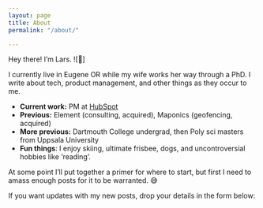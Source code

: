 ```yaml
---
layout: page
title: About
permalink: "/about/"

---
```

Hey there! I’m Lars. ![👋]

I currently live in Eugene OR while my wife works her way through a PhD. I write about tech, product management, and other things as they occur to me.

* **Current work:** PM at [HubSpot](https://www.hubspot.com/)
* **Previous:** Element (consulting, acquired), Maponics (geofencing, acquired)
* **More previous:** Dartmouth College undergrad, then Poly sci masters from Uppsala University
* **Fun things**: I enjoy skiing, ultimate frisbee, dogs, and uncontroversial hobbies like ‘reading’.

At some point I’ll put together a primer for where to start, but first I need to amass enough posts for it to be warranted. 😅

If you want updates with my new posts, drop your details in the form below:

<!--\[if lte IE 8\]>
<script charset="utf-8" type="text/javascript" src="//js.hsforms.net/forms/v2-legacy.js"></script>
<script charset="utf-8" type="text/javascript" src="//js.hsforms.net/forms/v2.js"></script>
<script>
hbspt.forms.create({
css: '',
portalId: '447168',
formId: 'b0c5b9b5-5576-4a6f-ad5c-969aba749da6'
});
</script>
<!\[endif\]-->
